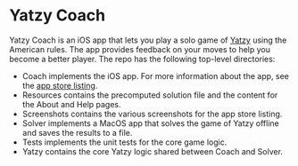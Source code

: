 # Yatzy Coach

Yatzy Coach is an iOS app that lets you play a solo game of [Yatzy](https://en.wikipedia.org/wiki/Yahtzee) using the American rules. The app provides feedback on your moves to help you become a better player. The repo has the following top-level directories:
- Coach implements the iOS app. For more information about the app, see the [app store listing](https://apps.apple.com/us/app/yatzycoach/id6575389687/).
- Resources contains the precomputed solution file and the content for the About and Help pages.
- Screenshots contains the various screenshots for the app store listing.
- Solver implements a MacOS app that solves the game of Yatzy offline and saves the results to a file.
- Tests implements the unit tests for the core game logic.
- Yatzy contains the core Yatzy logic shared between Coach and Solver.
